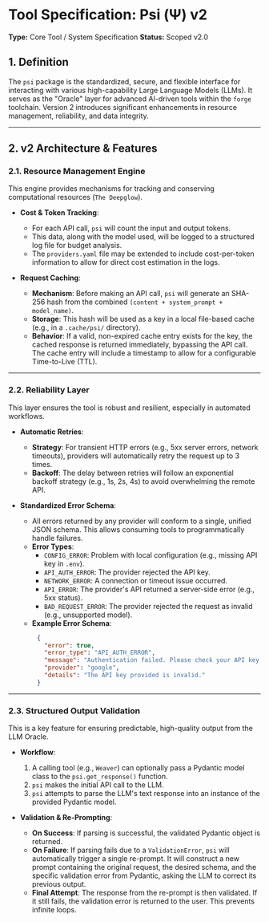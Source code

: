 # Tool Specification: Psi (Ψ) v2

**Type:** Core Tool / System Specification
**Status:** Scoped v2.0

## 1. Definition

The `psi` package is the standardized, secure, and flexible interface for interacting with various high-capability Large Language Models (LLMs). It serves as the "Oracle" layer for advanced AI-driven tools within the `forge` toolchain. Version 2 introduces significant enhancements in resource management, reliability, and data integrity.

---
## 2. v2 Architecture & Features

### 2.1. Resource Management Engine

This engine provides mechanisms for tracking and conserving computational resources (`The Deepglow`).

-   **Cost & Token Tracking**:
    -   For each API call, `psi` will count the input and output tokens.
    -   This data, along with the model used, will be logged to a structured log file for budget analysis.
    -   The `providers.yaml` file may be extended to include cost-per-token information to allow for direct cost estimation in the logs.

-   **Request Caching**:
    -   **Mechanism**: Before making an API call, `psi` will generate an SHA-256 hash from the combined `(content + system_prompt + model_name)`.
    -   **Storage**: This hash will be used as a key in a local file-based cache (e.g., in a `.cache/psi/` directory).
    -   **Behavior**: If a valid, non-expired cache entry exists for the key, the cached response is returned immediately, bypassing the API call. The cache entry will include a timestamp to allow for a configurable Time-to-Live (TTL).

---
### 2.2. Reliability Layer

This layer ensures the tool is robust and resilient, especially in automated workflows.

-   **Automatic Retries**:
    -   **Strategy**: For transient HTTP errors (e.g., 5xx server errors, network timeouts), providers will automatically retry the request up to 3 times.
    -   **Backoff**: The delay between retries will follow an exponential backoff strategy (e.g., 1s, 2s, 4s) to avoid overwhelming the remote API.

-   **Standardized Error Schema**:
    -   All errors returned by any provider will conform to a single, unified JSON schema. This allows consuming tools to programmatically handle failures.
    -   **Error Types**:
        - `CONFIG_ERROR`: Problem with local configuration (e.g., missing API key in `.env`).
        - `API_AUTH_ERROR`: The provider rejected the API key.
        - `NETWORK_ERROR`: A connection or timeout issue occurred.
        - `API_ERROR`: The provider's API returned a server-side error (e.g., 5xx status).
        - `BAD_REQUEST_ERROR`: The provider rejected the request as invalid (e.g., unsupported model).
    -   **Example Error Schema**:
```json
        {
          "error": true,
          "error_type": "API_AUTH_ERROR",
          "message": "Authentication failed. Please check your API key.",
          "provider": "google",
          "details": "The API key provided is invalid."
        }
```
---
### 2.3. Structured Output Validation

This is a key feature for ensuring predictable, high-quality output from the LLM Oracle.

-   **Workflow**:
    1.  A calling tool (e.g., `Weaver`) can optionally pass a Pydantic model class to the `psi.get_response()` function.
    2.  `psi` makes the initial API call to the LLM.
    3.  `psi` attempts to parse the LLM's text response into an instance of the provided Pydantic model.

-   **Validation & Re-Prompting**:
    -   **On Success**: If parsing is successful, the validated Pydantic object is returned.
    -   **On Failure**: If parsing fails due to a `ValidationError`, `psi` will automatically trigger a single re-prompt. It will construct a new prompt containing the original request, the desired schema, and the specific validation error from Pydantic, asking the LLM to correct its previous output.
    -   **Final Attempt**: The response from the re-prompt is then validated. If it still fails, the validation error is returned to the user. This prevents infinite loops.